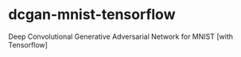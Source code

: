 # dcgan-mnist-tensorflow
Deep Convolutional Generative Adversarial Network for MNIST [with Tensorflow]
